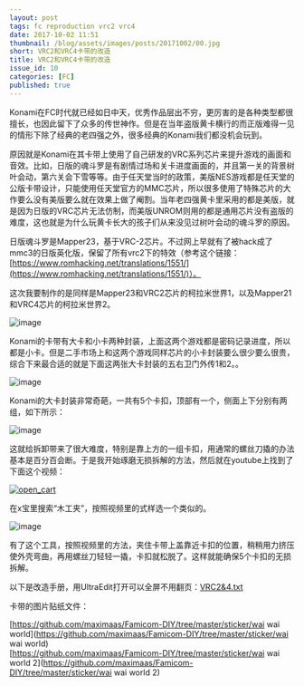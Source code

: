 ```yaml
---
layout: post
tags: fc reproduction vrc2 vrc4
date: 2017-10-02 11:51
thumbnail: /blog/assets/images/posts/20171002/00.jpg
short: VRC2和VRC4卡带的改造
title: VRC2和VRC4卡带的改造
issue_id: 10
categories: [FC]
published: true
---
```


Konami在FC时代就已经如日中天，优秀作品层出不穷，更厉害的是各种类型都很擅长，也因此留下了众多的传世神作。但是在当年盗版黄卡横行的而正版难得一见的情形下除了经典的老四强之外，很多经典的Konami我们都没机会玩到。

<!--more-->

原因就是Konami在其卡带上使用了自己研发的VRC系列芯片来提升游戏的画面和音效。比如，日版的魂斗罗是有剧情过场和关卡进度画面的，并且第一关的背景树叶会动，第六关会下雪等等。由于任天堂当时的政策，美版NES游戏都是任天堂的公版卡带设计，只能使用任天堂官方的MMC芯片，所以很多使用了特殊芯片的大作要么没有美版要么就在效果上做了阉割。当年老四强黄卡里采用的都是美版，就是因为日版的VRC芯片无法仿制，而美版UNROM则用的都是通用芯片没有盗版的难度，这也就是为什么玩黄卡长大的孩子们从来没见过树叶会动的魂斗罗的原因。

日版魂斗罗是Mapper23，基于VRC-2芯片。不过网上早就有了被hack成了mmc3的日版英化版，保留了所有vrc2下的特效（参考这个链接：[https://www.romhacking.net/translations/1551/](https://www.romhacking.net/translations/1551/)）。

这次我要制作的是同样是Mapper23和VRC2芯片的柯拉米世界1，以及Mapper21和VRC4芯片的柯拉米世界2。

![image](/blog/assets/images/posts/20171002/01.jpg)

Konami的卡带有大卡和小卡两种封装，上面这两个游戏都是密码记录进度，所以都是小卡。但是二手市场上和这两个游戏同样芯片的小卡封装要么很少要么很贵，综合下来最合适的就是下面这两张大卡封装的五右卫门外传1和2。。

![image](/blog/assets/images/posts/20171002/02.jpg)

Konami的大卡封装非常奇葩，一共有5个卡扣，顶部有一个，侧面上下分别有两组，如下所示：

![image](/blog/assets/images/posts/20171002/03.jpg)

这就给拆卸带来了很大难度，特别是靠上方的一组卡扣，用通常的螺丝刀撬的办法基本是百分百会断。于是我开始琢磨无损拆解的方法，然后就在youtube上找到了下面这个视频：

[![open_cart](/blog/assets/images/posts/20171002/04.jpg)](https://www.youtube.com/watch?v=LgCiAOmgeFc "open_cart")

在x宝里搜索“木工夹”，按照视频里的式样选一个类似的。

![image](/blog/assets/images/posts/20171002/05.jpg)

有了这个工具，按照视频里的方法，夹住卡带上盖靠近卡扣的位置，稍稍用力挤压使外壳弯曲，再用螺丝刀轻轻一撬，卡扣就松脱了。这样就能确保5个卡扣的无损拆解。



以下是改造手册，用UltraEdit打开可以全屏不用翻页：[VRC2&4.txt](https://github.com/maximaas/Famicom-DIY/blob/master/repro/VRC2&4.txt)

卡带的图片贴纸文件：

[https://github.com/maximaas/Famicom-DIY/tree/master/sticker/wai wai world](https://github.com/maximaas/Famicom-DIY/tree/master/sticker/wai wai world)<br/>
[https://github.com/maximaas/Famicom-DIY/tree/master/sticker/wai wai world 2](https://github.com/maximaas/Famicom-DIY/tree/master/sticker/wai wai world 2)